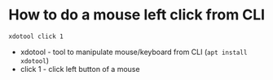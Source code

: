 # How to do a mouse left click from CLI

```bash
xdotool click 1
```

- xdotool - tool to manipulate mouse/keyboard from CLI (```apt install xdotool```)
- click 1 - click left button of a mouse
